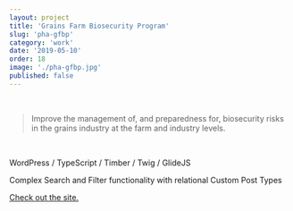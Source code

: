 ```yaml
---
layout: project
title: 'Grains Farm Biosecurity Program'
slug: 'pha-gfbp'
category: 'work'
date: '2019-05-10'
order: 18
image: './pha-gfbp.jpg'
published: false
---
```


<br/>

> Improve the management of, and preparedness for, biosecurity risks in the grains industry at the farm and industry levels.

<br/>

WordPress / TypeScript / Timber / Twig / GlideJS

Complex Search and Filter functionality with relational Custom Post Types

<a href="https://tanahatas.me" target="_blank">Check out the site.</a>
